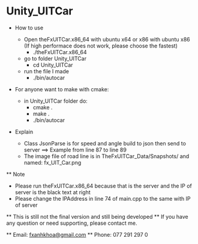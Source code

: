 # Unity_UITCar
* How to use
  - Open theFxUITCar.x86_64 with ubuntu x64 or x86 with ubuntu x86 (If high performace does not work, please choose the fastest)
    + ./theFxUITCar.x86_64
  - go to folder Unity_UITCar
    + cd Unity_UITCar
  - run the file I made
    + ./bin/autocar
  
* For anyone want to make with cmake:
  - in Unity_UITCar folder do:
    + cmake .
    + make .
    + ./bin/autocar
  
* Explain
  - Class JsonParse is for speed and angle build to json then send to server ==> Example from line 87 to line 89
  - The image file of road line is in TheFxUITCar_Data/Snapshots/ and named: fx_UIT_Car.png
  
** Note
  - Please run theFxUITCar.x86_64 because that is the server and the IP of server is the black text at right
  - Please change the IPAddress in line 74 of main.cpp to the same with IP of server

** This is still not the final version and still being developed
** If you have any question or need supporting, please contact me.

** Email: fxanhkhoa@gmail.com
** Phone: 077 291 297 0
